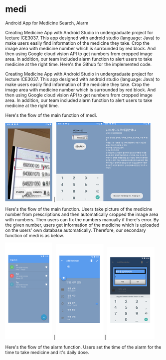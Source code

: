 # medi
Android App for Medicine Search, Alarm 

Creating Medicine App with Android Studio in undergraduate project for lecture ICE3037. This app designed with android studio (language: Java) to make users easily find information of the medicine they take. Crop the image area with medicine number which is surrounded by red block. And then using Google cloud vision API to get numbers from cropped image area. In addition, our team included alarm function to alert users to take medicine at the right time. Here's the Github for the implemented code.

Creating Medicine App with Android Studio in undergraduate project for lecture ICE3037. 
This app designed with android studio (language: Java) to make users easily find information of the medicine they take. 
Crop the image area with medicine number which is surrounded by red block. And then using Google cloud vision API to get numbers from cropped image area. 
In addition, our team included alarm function to alert users to take medicine at the right time. 

Here's the flow of the main function of medi.

<img src="/prj/1.png" width="30%" height="30%"> | <img src="/prj/2.png" width="30%" height="30%"><img src="/prj/3.png" width="30%" height="30%">


Here's the flow of the main function. Users take picture of the medicine number from prescriptions and then automatically cropped the image area with numbers. Then users can fix the numbers manually if there's error. By the given number, users get information of the medicine which is uploaded on the users' own database automatically. Therefore, our secondary function of medi is as below.

<img src="/prj/4.png" width="30%" height="30%"> | <img src="/prj/5.png" width="30%" height="30%"> | <img src="/prj/6.png" width="30%" height="30%">


Here's the flow of the alarm function. Users set the time of the alarm for the time to take medicine and it's daily dose.



